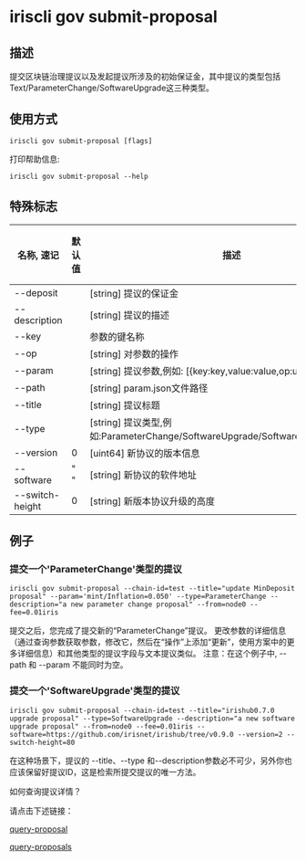 # iriscli gov submit-proposal

## 描述

提交区块链治理提议以及发起提议所涉及的初始保证金，其中提议的类型包括Text/ParameterChange/SoftwareUpgrade这三种类型。

## 使用方式

```
iriscli gov submit-proposal [flags]
```
打印帮助信息:

```
iriscli gov submit-proposal --help
```

## 特殊标志

| 名称, 速记        | 默认值                      | 描述                                                                                                                                                 | 是否必须  |
| ---------------- | -------------------------- | ---------------------------------------------------------------------------------------------------------------------------------------------------- | -------- |
| --deposit        |                            | [string] 提议的保证金                                                                                                                         |          |
| --description    |                            | [string] 提议的描述                                                                                                           | Yes      |
| --key            |                            | 参数的键名称                                                                                                                        |          |
| --op             |                            | [string] 对参数的操作                                                                                                             |          |
| --param          |                            | [string] 提议参数,例如: [{key:key,value:value,op:update}]                                                                                 |          |
| --path           |                            | [string] param.json文件路径                                                                                                                      |          |
| --title          |                            | [string] 提议标题                                                                                                                           | Yes      |
| --type           |                            | [string] 提议类型,例如:ParameterChange/SoftwareUpgrade/SoftwareHalt/TxTaxUsage                                                                            | Yes      |
| --version           |            0                | [uint64] 新协议的版本信息                                                                           |       |
| --software           |           " "                 | [string] 新协议的软件地址                                                                       |       |
| --switch-height           |       0                     | [string] 新版本协议升级的高度                                                     |       |

## 例子

### 提交一个'ParameterChange'类型的提议

```shell
iriscli gov submit-proposal --chain-id=test --title="update MinDeposit proposal" --param='mint/Inflation=0.050' --type=ParameterChange --description="a new parameter change proposal" --from=node0 --fee=0.01iris
```

提交之后，您完成了提交新的“ParameterChange”提议。
更改参数的详细信息（通过查询参数获取参数，修改它，然后在“操作”上添加“更新”，使用方案中的更多详细信息）和其他类型的提议字段与文本提议类似。
注意：在这个例子中, --path 和 --param 不能同时为空。

### 提交一个'SoftwareUpgrade'类型的提议

```shell
iriscli gov submit-proposal --chain-id=test --title="irishub0.7.0 upgrade proposal" --type=SoftwareUpgrade --description="a new software upgrade proposal" --from=node0 --fee=0.01iris --software=https://github.com/irisnet/irishub/tree/v0.9.0 --version=2 --switch-height=80
```

在这种场景下，提议的 --title、--type 和--description参数必不可少，另外你也应该保留好提议ID，这是检索所提交提议的唯一方法。


如何查询提议详情？

请点击下述链接：

[query-proposal](query-proposal.md)

[query-proposals](query-proposals.md)
